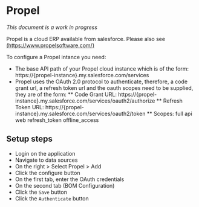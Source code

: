 # Propel

<em>This document is a work in progress</em>

Propel is a cloud ERP available from salesforce. Please also see [(https://www.propelsoftware.com/)](https://www.propelsoftware.com/)

To configure a Propel intance you need:
* The base API path of your Propel cloud instance which is of the form: https://{propel-instance}.my.salesforce.com/services
* Propel uses the OAuth 2.0 protocol to authenticate, therefore, a code grant url, a refresh token url and the oauth scopes need to be supplied, they are of the form:
** Code Grant URL: https://{propel-instance}.my.salesforce.com/services/oauth2/authorize
** Refresh Token URL: https://{propel-instance}.my.salesforce.com/services/oauth2/token
** Scopes: full api web refresh_token offline_access

## Setup steps

* Login on the application
* Navigate to data sources
* On the right > Select Propel > Add
* Click the configure button
* On the first tab, enter the OAuth credentials
* On the second tab (BOM Configuration)
* Click the `Save` button
* Click the `Authenticate` button

